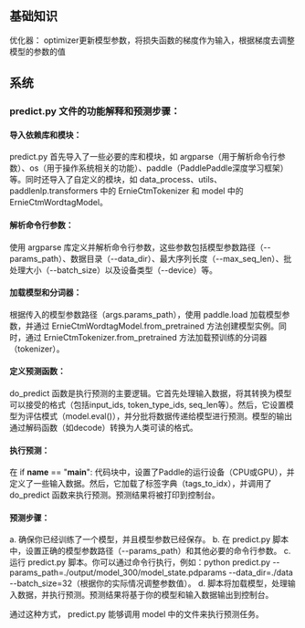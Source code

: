 ## 基础知识

优化器： optimizer更新模型参数，将损失函数的梯度作为输入，根据梯度去调整模型的参数的值





## 系统

### predict.py 文件的功能解释和预测步骤：

#### 导入依赖库和模块：
predict.py 首先导入了一些必要的库和模块，如 argparse（用于解析命令行参数）、os（用于操作系统相关的功能）、paddle（PaddlePaddle深度学习框架）等。同时还导入了自定义的模块，如 data_process、utils、paddlenlp.transformers 中的 ErnieCtmTokenizer 和 model 中的 ErnieCtmWordtagModel。

#### 解析命令行参数：
使用 argparse 库定义并解析命令行参数，这些参数包括模型参数路径（--params_path）、数据目录（--data_dir）、最大序列长度（--max_seq_len）、批处理大小（--batch_size）以及设备类型（--device）等。

#### 加载模型和分词器：
根据传入的模型参数路径（args.params_path），使用 paddle.load 加载模型参数，并通过 ErnieCtmWordtagModel.from_pretrained 方法创建模型实例。同时，通过 ErnieCtmTokenizer.from_pretrained 方法加载预训练的分词器（tokenizer）。

#### 定义预测函数：
do_predict 函数是执行预测的主要逻辑。它首先处理输入数据，将其转换为模型可以接受的格式（包括input_ids, token_type_ids, seq_len等）。然后，它设置模型为评估模式（model.eval()），并分批将数据传递给模型进行预测。模型的输出通过解码函数（如decode）转换为人类可读的格式。

#### 执行预测：
在 if __name__ == "__main__": 代码块中，设置了Paddle的运行设备（CPU或GPU），并定义了一些输入数据。然后，它加载了标签字典（tags_to_idx），并调用了 do_predict 函数来执行预测。预测结果将被打印到控制台。

#### 预测步骤：
a. 确保你已经训练了一个模型，并且模型参数已经保存。
b. 在 predict.py 脚本中，设置正确的模型参数路径（--params_path）和其他必要的命令行参数。
c. 运行 predict.py 脚本。你可以通过命令行执行，例如：python predict.py --params_path=./output/model_300/model_state.pdparams --data_dir=./data --batch_size=32（根据你的实际情况调整参数值）。
d. 脚本将加载模型，处理输入数据，并执行预测。预测结果将基于你的模型和输入数据输出到控制台。

通过这种方式， predict.py 能够调用 model 中的文件来执行预测任务。


